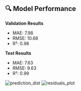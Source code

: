 ## 🔍 Model Performance

**Validation Results**
- MAE: 7.98
- RMSE: 10.68
- R²: 0.98

**Test Results**
- MAE: 7.63
- RMSE: 9.63
- R²: 0.99

![prediction_dist](https://github.com/user-attachments/assets/e8f0f888-8ef1-46bb-a6d5-9530b41d2c90)
![residuals_plot](https://github.com/user-attachments/assets/835d1a60-4169-4830-8a4e-dc84003d49b9)
